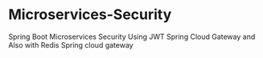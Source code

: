 # Microservices-Security
Spring Boot Microservices Security Using JWT Spring Cloud Gateway and Also with Redis Spring cloud gateway
